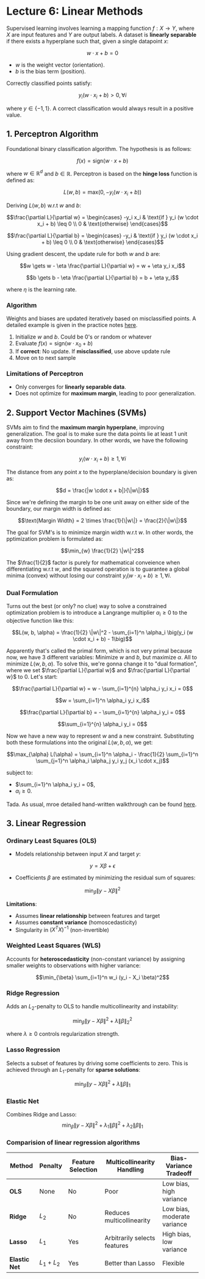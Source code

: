 # Lecture 6: Linear Methods

Supervised learning involves learning a mapping function $f: X \to Y$, where $X$ are input features and $Y$ are output labels. A dataset is **linearly separable** if there exists a hyperplane such that, given a single datapoint $x$:
  
$$w \cdot x + b = 0$$
  
- $w$ is the weight vector (orientation).
- $b$ is the bias term (position).

Correctly classified points satisfy:
  
$$y_i (w \cdot x_i + b) > 0, \, \forall i$$

where $y \in \{-1, 1\}$. A correct classification would always result in a positive value.

## **1. Perceptron Algorithm**
Foundational binary classification algorithm. The hypothesis is as follows:

$$f(x) = \text{sign}(w \cdot x + b)$$

where $w \in \mathbb{R}^{d}$ and $b \in \mathbb{R}$. Perceptron is based on the **hinge loss** function is defined as:

$$L(w, b) = \text{max}(0, -y_i (w \cdot x_i + b))$$

Deriving $L(w, b)$ w.r.t $w$ and $b$:

$$\frac{\partial L}{\partial w} = \begin{cases} -y_i x_i & \text{if } y_i (w \cdot x_i + b) \leq 0 \\ 0 & \text{otherwise} \end{cases}$$

$$\frac{\partial L}{\partial b} = \begin{cases} -y_i & \text{if } y_i (w \cdot x_i + b) \leq 0 \\ 0 & \text{otherwise} \end{cases}$$

Using gradient descent, the update rule for both $w$ and $b$ are:

$$w \gets w - \eta \frac{\partial L}{\partial w} = w + \eta y_i x_i$$

$$b \gets b - \eta \frac{\partial L}{\partial b} = b + \eta y_i$$

where $\eta$ is the learning rate.

### **Algorithm**

Weights and biases are updated iteratively based on misclassified points. A detailed example is given in the practice notes [here](https://github.com/lujain-khalil/MLR570-Final/blob/main/Notes/Practice/Lecture%202.pdf).

1. Initialize $w$ and $b$. Could be $0$'s or random or whatever
2. Evaluate $f(x) = \text{sign}(w \cdot x_0 + b)$
3. If **correct**: No update. If **misclassified**, use above update rule
4. Move on to next sample


### **Limitations of Perceptron**
- Only converges for **linearly separable data**.
- Does not optimize for **maximum margin**, leading to poor generalization.


## **2. Support Vector Machines (SVMs)**
SVMs aim to find the **maximum margin hyperplane**, improving generalization. The goal is to make sure the data points lie at least 1 unit away from the decsiion boundary. In other words, we have the following constraint:

$$y_i (w \cdot x_i + b) \geq 1, \, \forall i$$

The distance from any point $x$ to the hyperplane/decision boundary is given as:

$$d = \frac{|w \cdot x + b|}{\|w\|}$$

Since we're defining the margin to be one unit away on either side of the boundary, our margin width is defined as:

$$\text{Margin Width} = 2 \times \frac{1}{\|w\|} = \frac{2}{\|w\|}$$

The goal for SVM's is to minimize margin width w.r.t $w$. In other words, the pptimization problem is formulated as:

$$\min_{w} \frac{1}{2} \|w\|^2$$

The $\frac{1}{2}$ factor is purely for mathematical conveience when differentiating w.r.t $w$, and the squared operation is to guarantee a global minima (convex) without losing our constraint $y_i (w \cdot x_i + b) \geq 1, \, \forall i$.

### **Dual Formulation**
Turns out the best (or only? no clue) way to solve a constrained optimization problem is to introduce a Langrange multiplier $\alpha_i \geq 0$ to the objective function like this:
  
$$L(w, b, \alpha) = \frac{1}{2} \|w\|^2 - \sum_{i=1}^n \alpha_i \big(y_i (w \cdot x_i + b) - 1\big)$$

Apparently that's called the primal form, which is not very primal because now, we have 3 different variables: Minimize $w$ and $b$, but maximize $\alpha$. All to minimize $L(w, b, \alpha)$. To solve this, we're gonna change it to "dual formation", where we set $\frac{\partial L}{\partial w}$ and $\frac{\partial L}{\partial w}$ to 0. Let's start:

$$\frac{\partial L}{\partial w} = w - \sum_{i=1}^{n} \alpha_i y_i x_i = 0$$

$$w = \sum_{i=1}^n \alpha_i y_i x_i$$

$$\frac{\partial L}{\partial b} = - \sum_{i=1}^{n} \alpha_i y_i = 0$$

$$\sum_{i=1}^{n} \alpha_i y_i = 0$$

Now we have a new way to represent $w$ and a new constraint. Substituting both these formulations into the original $L(w, b, \alpha)$, we get:

$$\max_{\alpha} L(\alpha) = \sum_{i=1}^n \alpha_i - \frac{1}{2} \sum_{i=1}^n \sum_{j=1}^n \alpha_i \alpha_j y_i y_j (x_i \cdot x_j)$$

subject to:
  - $\sum_{i=1}^n \alpha_i y_i = 0$,
  - $\alpha_i \geq 0$.

Tada. As usual, mroe detailed hand-written walkthrough can be found [here](https://github.com/lujain-khalil/MLR570-Final/blob/main/Notes/Practice/Lecture%202.pdf).


## **3. Linear Regression**

### **Ordinary Least Squares (OLS)**
- Models relationship between input $X$ and target $y$:

$$y = X \beta + \epsilon$$

- Coefficients $\beta$ are estimated by minimizing the residual sum of squares:

$$\min_{\beta} \|y - X \beta\|^2$$

**Limitations**:
- Assumes **linear relationship** between features and target
- Assumes **constant variance** (homoscedasticity)
- Singularity in $(X^T X)^{-1}$ (non-invertible)


### **Weighted Least Squares (WLS)**
Accounts for **heteroscedasticity** (non-constant variance) by assigning smaller weights to observations with higher variance:

$$\min_{\beta} \sum_{i=1}^n w_i (y_i - X_i \beta)^2$$

### **Ridge Regression**
Adds an $L_2$-penalty to OLS to handle multicollinearity and instability:

$$\min_{\beta} \|y - X \beta\|^2 + \lambda \|\beta\|^2_2$$

where $\lambda \geq 0$ controls regularization strength.

### **Lasso Regression**
Selects a subset of features by driving some coefficients to zero. This is achieved through an $L_1$-penalty for **sparse solutions**:

$$\min_{\beta} \|y - X \beta\|^2 + \lambda \|\beta\|_1$$

### **Elastic Net**
Combines Ridge and Lasso:
$$\min_{\beta} \|y - X \beta\|^2 + \lambda_1 \|\beta\|^2 + \lambda_2 \|\beta\|_1$$

### **Comparision of linear regression algorithms**

| **Method**        | **Penalty**           | **Feature Selection** | **Multicollinearity Handling** | **Bias-Variance Tradeoff**   |
|--------------------|-----------------------|------------------------|--------------------------------|------------------------------|
| **OLS**           | None                 | No                     | Poor                          | Low bias, high variance     |
| **Ridge**         | $L_2$             | No                     | Reduces multicollinearity     | Low bias, moderate variance |
| **Lasso**         | $L_1$             | Yes                    | Arbitrarily selects features  | High bias, low variance     |
| **Elastic Net**   | $L_1 + L_2$        | Yes                    | Better than Lasso             | Flexible                   |
